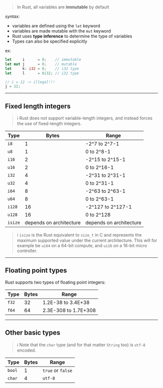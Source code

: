 > In Rust, all variables are **immutable** by default

*syntax:*
- variables are defined using the `let` keyword
- variables are made mutable with the `mut` keyword
- Rust uses **type inference** to determine the type of variables
- Types can also be specified explicitly

ex:
```rust
let     i      = 0;    // immutable
let mut j      = 0;    // mutable
let     k: i32 = 0;    // i32 type
let     l      = 0i32; // i32 type

// i = 12 -> illegal!!!
j = 12;
```

---
## Fixed length integers

> ℹ️ Rust does not support variable-length integers, and instead forces the use of fixed-length integers.

| Type    | Bytes                   | Range                   |
| ------- | ----------------------- | ----------------------- |
| `i8`    | 1                       | -2^7 to 2^7-1           |
| `u8`   | 1                       | 0 to 2^8-1              |
| `i16`   | 2                       | -2^15 to 2^15-1         |
| `u16`  | 2                       | 0 to 2^16-1             |
| `i32`   | 4                       | -2^31 to 2^31-1         |
| `u32`  | 4                       | 0 to 2^31-1             |
| `i64`   | 8                       | -2^63 to 2^63-1         |
| `u64`  | 8                       | 0 to 2^63-1             |
| `i128`  | 16                      | -2^127 to 2^127-1       |
| `u128` | 16                      | 0 to 2^128              |
| `isize` | depends on architecture | depends on architecture |

> ℹ️ `isize` is the Rust equivalent to `size_t` in C and represents the maximum supported value under the current architecture. This will for example be `ui64` on a 64-bit compute, and `ui16` on a 16-bit micro controller.

---

## Floating point types

Rust supports two types of floating point integers:

| Type  | Bytes | Range |
| ----- | ----- | ----- |
| `f32` | 32    | 1.2E-38 to 3.4E+38 |
| `f64` | 64    | 2.3E-308 to 1.7E+308 |


---

## Other basic types

> ℹ️ Note that the `char` type (and for that matter `String` too) is `utf-8` encoded.

| Type   | Bytes | Range             |
| ------ | ----- | ----------------- |
| `bool` | 1     | `true` or `false` |
| `char` | 4     | `utf-8`                  |

